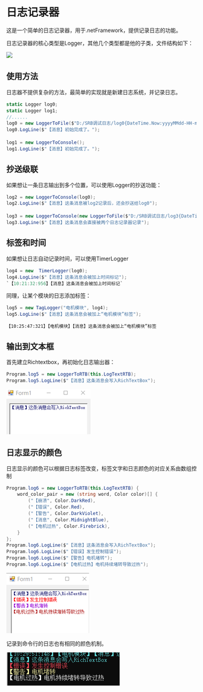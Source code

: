 # 日志记录器

这是一个简单的日志记录器，用于.netFramework，提供记录日志的功能。

日志记录器的核心类型是Logger，其他几个类型都是他的子类，文件结构如下：

![](http://assets.processon.com/chart_image/62d889745653bb4594400fd5.png)

## 使用方法

日志器不提供复杂的方法，最简单的实现就是新建日志系统，并记录日志。

``` cs
static Logger log0;
static Logger log1;
//......
log0 = new LoggerToFile($"D:/SRB调试日志/log0{DateTime.Now:yyyyMMdd-HH-mm-ss}.md");
log0.LogLine($"【消息】初始完成了。");

log1 = new LoggerToConsole();
log1.LogLine($"【消息】初始完成了。");
```


## 抄送级联
如果想让一条日志输出到多个位置，可以使用Logger的抄送功能：

``` cs
log2 = new LoggerToConsole(log0);
log2.LogLine($"【消息】这条消息被log2记录后，还会抄送给log0");

log3 = new LoggerToConsole(new LoggerToFile($"D:/SRB调试日志/log3{DateTime.Now:yyyyMMdd-HH-mm-ss}.md"));
log3.LogLine($"【消息】这条消息会直接被两个日志记录器记录");
```

## 标签和时间
如果想让日志自动记录时间，可以使用TimerLogger
``` cs
log4 = new  TimerLogger(log0);
log4.LogLine($"【消息】这条消息会被加上时间标记");
`【10:21:32:956】【消息】这条消息会被加上时间标记`
```

同理，让某个模块的日志添加标签：
``` cs
log5 = new TagLogger("电机模块", log4);
log5.LogLine($"【消息】这条消息会被加上“电机模块”标签");
```
`【10:25:47:321】【电机模块】【消息】这条消息会被加上“电机模块”标签`
## 输出到文本框
首先建立Richtextbox，再初始化日志输出器：
``` cs
Program.log5 = new LoggerToRTB(this.LogTextRTB);
Program.log5.LogLine($"【消息】这条消息会写入RichTextBox");
```

![20220721_100850_62](MarkdownImage/20220721_100850_62.png)

## 日志显示的颜色
日志显示的颜色可以根据日志标签改变，标签文字和日志颜色的对应关系由数组控制
``` cs
Program.log6 = new LoggerToRTB(this.LogTextRTB) {
	word_color_pair = new (string word, Color color)[] {
		("【崩溃", Color.DarkRed),
		("【错误", Color.Red),
		("【警告", Color.DarkViolet),
		("【消息", Color.MidnightBlue),
		("【电机过热", Color.Firebrick),
	}
};
Program.log6.LogLine($"【消息】这条消息会写入RichTextBox");
Program.log6.LogLine($"【错误】发生控制错误");
Program.log6.LogLine($"【警告】电机堵转");
Program.log6.LogLine($"【电机过热】电机持续堵转导致过热");
```
![20220721_101700_91](MarkdownImage/20220721_101700_91.png)

记录到命令行的日志也有相同的颜色机制。

![20220721_103007_28](MarkdownImage/20220721_103007_28.png)
